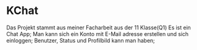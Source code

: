 # KChat
Das Projekt stammt aus meiner Facharbeit aus der 11 Klasse(Q1) 
Es ist ein Chat App;
Man kann sich ein Konto mit E-Mail adresse erstellen und sich einloggen;
Benutzer, Status und Profilbild kann man haben;

